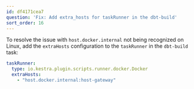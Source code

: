 ```yaml
---
id: df4171cea7
question: 'Fix: Add extra_hosts for taskRunner in the dbt-build'
sort_order: 16
---
```


To resolve the issue with `host.docker.internal` not being recognized on Linux, add the `extraHosts` configuration to the `taskRunner` in the `dbt-build` task:

```yaml
taskRunner:
  type: io.kestra.plugin.scripts.runner.docker.Docker
  extraHosts:
    - "host.docker.internal:host-gateway"
```